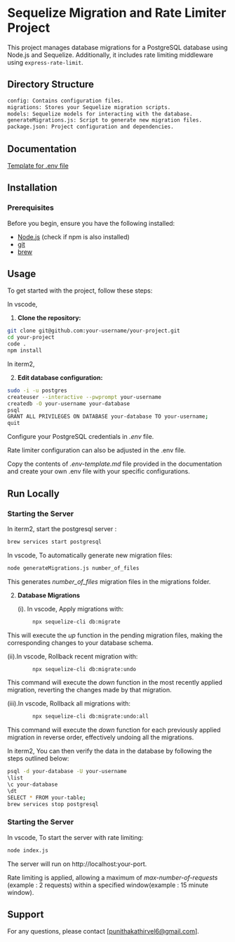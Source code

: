 # Sequelize Migration and Rate Limiter Project

This project manages database migrations for a PostgreSQL database using Node.js and Sequelize. Additionally, it includes rate limiting middleware using `express-rate-limit`.

## Directory Structure

```bash
config: Contains configuration files.
migrations: Stores your Sequelize migration scripts.
models: Sequelize models for interacting with the database.
generateMigrations.js: Script to generate new migration files.
package.json: Project configuration and dependencies.
```

## Documentation

[Template for .env file](docs/env-template.md)

## Installation

### Prerequisites

Before you begin, ensure you have the following installed:

- [Node.js](https://nodejs.org/) (check if npm is also installed)
- [git](https://git-scm.com/download/mac)
- [brew](https://brew.sh/)

## Usage

To get started with the project, follow these steps:

In vscode,

1. **Clone the repository:**

```bash
git clone git@github.com:your-username/your-project.git
cd your-project
code .
npm install
```

In iterm2,

2. **Edit database configuration:**

```bash
sudo -i -u postgres
createuser --interactive --pwprompt your-username
createdb -O your-username your-database
psql
GRANT ALL PRIVILEGES ON DATABASE your-database TO your-username;
quit
```

Configure your PostgreSQL credentials in _.env_ file.

Rate limiter configuration can also be adjusted in the .env file.

Copy the contents of _.env-template.md_ file provided in the documentation and create your own .env file with your specific configurations.

## Run Locally

### Starting the Server

In iterm2, start the postgresql server :

```bash
brew services start postgresql
```

In vscode, To automatically generate new migration files:

```bash
node generateMigrations.js number_of_files
```

This generates _number_of_files_ migration files in the migrations folder.

2. **Database Migrations**

   (i). In vscode, Apply migrations with:

```bash
        npx sequelize-cli db:migrate
```

This will execute the _up_ function in the pending migration files, making the corresponding changes to your database schema.

(ii).In vscode, Rollback recent migration with:

```bash
        npx sequelize-cli db:migrate:undo
```

This command will execute the _down_ function in the most recently applied migration, reverting the changes made by that migration.

(iii).In vscode, Rollback all migrations with:

```bash
        npx sequelize-cli db:migrate:undo:all
```

This command will execute the _down_ function for each previously applied migration in reverse order, effectively undoing all the migrations.

In iterm2, You can then verify the data in the database by following the steps outlined below:

```bash
psql -d your-database -U your-username
\list
\c your-database
\dt
SELECT * FROM your-table;
brew services stop postgresql
```

### Starting the Server

In vscode, To start the server with rate limiting:

```bash
node index.js
```

The server will run on http://localhost:your-port.

Rate limiting is applied, allowing a maximum of _max-number-of-requests_ (example : 2 requests) within a specified window(example : 15 minute window).

## Support

For any questions, please contact [punithakathirvel6@gmail.com].
